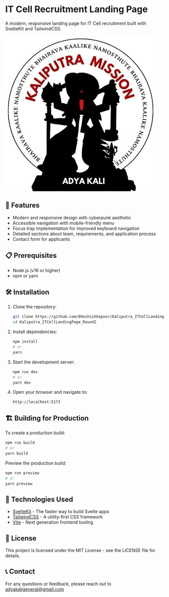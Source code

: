 # IT Cell Recruitment Landing Page

A modern, responsive landing page for IT Cell recruitment built with SvelteKit and TailwindCSS.

![IT Cell Logo](/static/logo.png)

## 🚀 Features

- Modern and responsive design with cyberpunk aesthetic
- Accessible navigation with mobile-friendly menu
- Focus trap implementation for improved keyboard navigation
- Detailed sections about team, requirements, and application process
- Contact form for applicants

## 📋 Prerequisites

- Node.js (v16 or higher)
- npm or yarn

## 🛠️ Installation

1. Clone the repository:
   ```bash
   git clone https://github.com/09ashishkapoor/Kaliputra_ITCellLandingPage_Round2.git
   cd Kaliputra_ITCellLandingPage_Round2
   ```

2. Install dependencies:
   ```bash
   npm install
   # or
   yarn
   ```

3. Start the development server:
   ```bash
   npm run dev
   # or
   yarn dev
   ```

4. Open your browser and navigate to:
   ```
   http://localhost:5173
   ```

## 🏗️ Building for Production

To create a production build:

```bash
npm run build
# or
yarn build
```

Preview the production build:

```bash
npm run preview
# or
yarn preview
```

## 🧰 Technologies Used

- [SvelteKit](https://kit.svelte.dev/) - The faster way to build Svelte apps
- [TailwindCSS](https://tailwindcss.com/) - A utility-first CSS framework
- [Vite](https://vitejs.dev/) - Next generation frontend tooling

## 📝 License

This project is licensed under the MIT License - see the LICENSE file for details.

## 📞 Contact

For any questions or feedback, please reach out to [adyakaligeneral@gmail.com](mailto:your-email@example.com)
